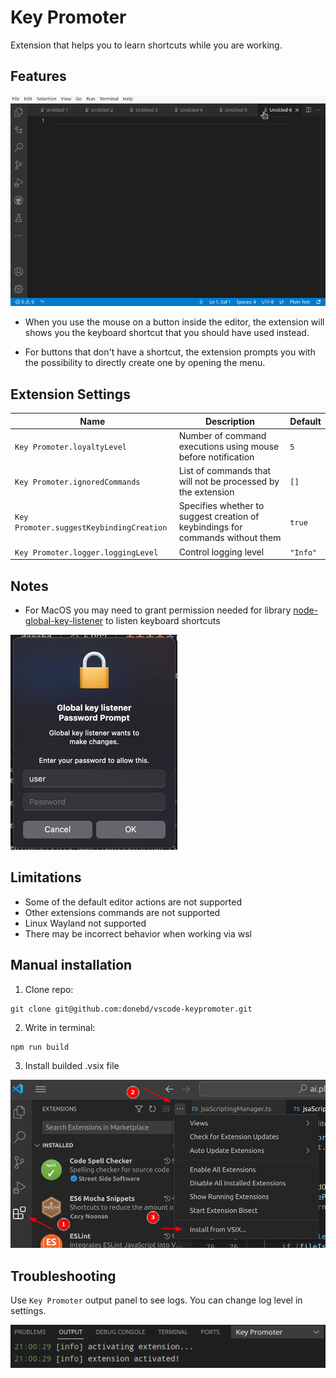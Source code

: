 # Key Promoter

Extension that helps you to learn shortcuts while you are working.

## Features

![example](img/key_promoter.gif)

* When you use the mouse on a button inside the editor, the extension will shows you the keyboard shortcut that you should have used instead.

* For buttons that don't have a shortcut, the extension prompts you with the possibility to directly create one by opening the menu.

## Extension Settings

|Name|Description|Default|
|-|-|-|
|`Key Promoter.loyaltyLevel`|Number of command executions using mouse before notification|`5`|
|`Key Promoter.ignoredCommands`|List of commands that will not be processed by the extension|`[]`|
|`Key Promoter.suggestKeybindingCreation`|Specifies whether to suggest creation of keybindings for commands without them|`true`|
|`Key Promoter.logger.loggingLevel`|Control logging level|`"Info"`|

## Notes

* For MacOS you may need to grant permission needed for library [node-global-key-listener](https://www.npmjs.com/package/node-global-key-listener) to listen keyboard shortcuts

![MacOs permission](img/MacOs_permission.jpg)
 
## Limitations

* Some of the default editor actions are not supported
* Other extensions commands are not supported
* Linux Wayland not supported
* There may be incorrect behavior when working via wsl

## Manual installation

1. Clone repo:
```
git clone git@github.com:donebd/vscode-keypromoter.git
```
2. Write in terminal:
```
npm run build
```
3. Install builded .vsix file

![Manual .vsix installation](img/manual_vsix_installation.jpg)

## Troubleshooting

Use `Key Promoter` output panel to see logs. You can change log level in settings.

![Troubleshooting](img/troubleshooting.png)
